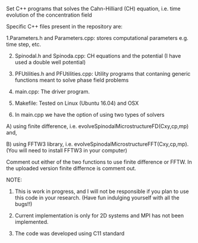 Set C++ programs that solves the Cahn-Hilliard (CH) equation, i.e. time evolution of the concentration field

Specific C++ files present in the repository are:

1.Parameters.h and Parameters.cpp: stores computational parameters e.g. time step, etc.

2. Spinodal.h and Spinoda.cpp: CH equations and the potential (I have used a double well potential)

3. PFUtilities.h and PFUtilities.cpp: Utility programs that contaning generic functions meant to solve phase field problems

4. main.cpp: The driver program.

5. Makefile: Tested on Linux (Ubuntu 16.04) and OSX

5. In main.cpp we have the option of using two types of solvers

A) using finite difference, i.e. evolveSpinodalMicrostructureFD(Cxy,cp,mp) and,

B) using FFTW3 library, i.e. evolveSpinodalMicrostructureFFT(Cxy,cp,mp). (You will need to install FFTW3 in your computer)

Comment out either of the two functions to use finite difference or FFTW. In the uploaded version finite differnce is comment out.

NOTE:

1. This is work in progress, and I will not be responsible if you plan to use this code in your research. (Have fun indulging yourself with all the bugs!!)

2. Current implementation is only for 2D systems and MPI has not been implemented.

3. The code was developed using C11 standard
